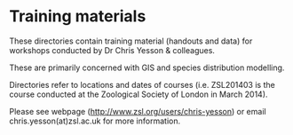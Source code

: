 Training materials
==================

These directories contain training material (handouts and data) for workshops conducted by Dr Chris Yesson & colleagues.

These are primarily concerned with GIS and species distribution modelling.

Directories refer to locations and dates of courses (i.e. ZSL201403 is the course conducted at the Zoological Society of London in March 2014).

Please see webpage (http://www.zsl.org/users/chris-yesson) or email chris.yesson(at)zsl.ac.uk for more information.

